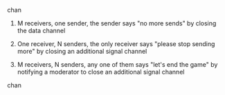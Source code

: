 chan

1. M receivers, one sender, the sender says "no more sends" by closing the data channel

2. One receiver, N senders, the only receiver says "please stop sending more" by closing an additional signal channel

3. M receivers, N senders, any one of them says "let's end the game" by notifying a moderator to close an additional signal channel

chan 